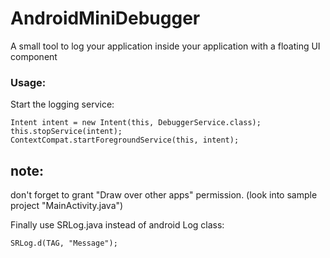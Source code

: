 # AndroidMiniDebugger
A small tool to log your application inside your application with a floating UI component


### Usage:

Start the logging service:

    Intent intent = new Intent(this, DebuggerService.class);
    this.stopService(intent);
    ContextCompat.startForegroundService(this, intent);
    
   ## note:
   don't forget to grant "Draw over other apps" permission. (look into sample project "MainActivity.java")
   
   
Finally use SRLog.java instead of android Log class:
   
    SRLog.d(TAG, "Message");

